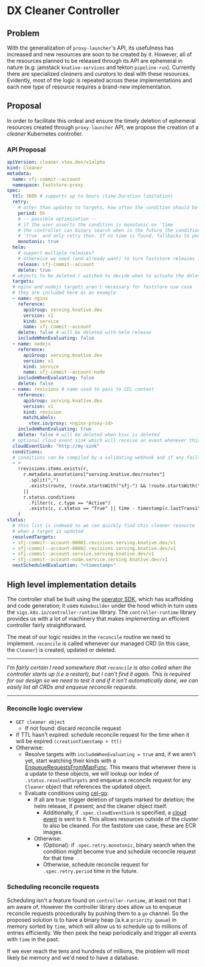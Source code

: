 # DX Cleaner Controller

## Problem

With the generalization of `proxy-launcher`'s API, its usefulness has increased and new resources are soon to be created by it. However, all of the resources planned to be released through its API are ephemeral in nature (e.g: jamstack `knative-services` and tekton `pipeline-run`). Currently there are specialized _cleaners_ and _curators_ to deal with these resources. Evidently, most of the logic is repeated across these implementations and each new type of resource requires a brand-new implementation.

## Proposal

In order to facilitate this ordeal and ensure the timely deletion of ephemeral resources created through `proxy-launcher` API, we propose the creation of a _cleaner_ Kubernetes controller.

### API Proposal

```yaml
apiVersion: cleaner.vtex.dev/v1alpha
kind: Cleaner
metadata:
  name: sfj-commit--account
  namespace: faststore-proxy
spec:
  ttl: 360h # supports up to hours (time.Duration limitation)
  retry:
    # other than updates to targets, how often the condition should be evaluated
    period: 5h
    # -- possible optimization --
    # if the user asserts the condition is monotonic on `time`
    # the controller can binary search when in the future the condition becomes
    # `true` and only retry then. If no time is found, fallbacks to periodic retries
    monotonic: true
  helm:
    # support multiple releases?
    # otherwise we need (and already want) to turn faststore releases into a single one
    release: sfj-commit--account
    delete: true
  # objects to be deleted / watched to decide when to actuate the deletion
  targets:
  # nginx and nodejs targets aren't necessary for faststore use case
  # they are included here as an example
  - name: nginx
    reference:
      apiGroup: serving.knative.dev
      version: v1
      kind: service
      name: sfj-commit--account
    delete: false # will be deleted with helm release
    includeWhenEvaluating: false
  - name: nodejs
    reference:
      apiGroup: serving.knative.dev
      version: v1
      kind: service
      name: sfj-commit--account-node
    includeWhenEvaluating: false
    delete: false
  - name: revisions # name used to pass to CEL context
    reference:
      apiGroup: serving.knative.dev
      version: v1
      kind: revision
      matchLabels:
        vtex.io/proxy: <nginx-proxy-id>
    includeWhenEvaluating: true
    delete: false # will be deleted when ksvc is deleted
  # optional cloud event sink which will receive an event whenever this group of resources is deleted.
  cloudEventSink: "http://my-sink"
  conditions:
  # conditions can be compiled by a validating webhook and if any fails (i.e syntax errors) we can reject the creation of the cleaner
  - >
    !revisions.items.exists(r,
      r.metadata.annotations["serving.knative.dev/routes"]
        .split(",")
        .exists(route, !route.startsWith("sfj-") && !route.startsWith("preview-"))
      ||
      r.status.conditions
        .filter(c, c.type == "Active")
        .exists(c, c.status == "True" || time - timestamp(c.lastTransitionTime) < duration("360h"))
    )
status:
  # this list is indexed so we can quickly find this cleaner resource
  # when a target is updated
  resolvedTargets:
  - sfj-commit--account-00001.revisions.serving.knative.dev/v1
  - sfj-commit--account-00002.revisions.serving.knative.dev/v1
  - sfj-commit--account.service.serving.knative.dev/v1
  - sfj-commit--account-node.service.serving.knative.dev/v1
  nextScheduledEvaluation: "<timestamp>"
```

## High level implementation details

The controller shall be built using the [operator SDK](https://sdk.operatorframework.io/), which has scaffolding and code generation; it uses `Kubebuilder` under the hood which in turn uses the `sigs.k8s.io/controller-runtime` library. The `controller-runtime` library provides us with a lot of machinery that makes implementing an efficient controller fairly straightforward.

The meat of our logic resides in the `reconcile` routine we need to implement. `reconcile` is called whenever our managed CRD (in this case, the `Cleaner`) is created, updated or deleted. 

---

_I'm fairly certain I read somewhere that `reconcile` is also called when the controller starts up (i.e a restart), but I can't find it again. This is required for our design so we need to test it and if it isn't automatically done, we can easily list all CRDs and enqueue reconcile requests._

---


### Reconcile logic overview

* `GET cleaner object`
  * If not found: discard reconcile request
* If TTL hasn't expired: schedule reconcile request for the time when it will be expired `(creationTimestamp + ttl)`
* Otherwise:
  * Resolve targets with `includeWhenEvaluating = true` and, if we aren't yet, start watching their kinds with a [EnqueueRequestsFromMapFunc](https://pkg.go.dev/sigs.k8s.io/controller-runtime/pkg/handler#EnqueueRequestsFromMapFunc). This means that whenever there is a update to these objects, we will lookup our index of `.status.resolvedTargets` and enqueue a reconcile request for any `Cleaner` object that references the updated object. 
  * Evaluate conditions using [cel-go](https://github.com/vtex/cleaner-controller/blob/rfc/initial-proposal/design/initial-proposal.md):
    * If all are true: trigger deletion of targets marked for deletion; the helm release, if present; and the cleaner object itself.
      * Additionally, if `.spec.cloudEventSink` is specified, a [cloud event](https://cloudevents.io/) is sent to it. This allows resources outside of the cluster to also be cleaned. For the faststore use case, these are ECR images. 
    * Otherwise:
      * (Optional): if `.spec.retry.monotonic`, binary search when the condition might become true and schedule reconcile request for that time
      * Otherwise, schedule reconcile request for `.spec.retry.period` time in the future.

### Scheduling reconcile requests

Scheduling isn't a feature found on `controller-runtime`, at least not that I am aware of. However the controller library does allow us to enqueue reconcile requests procedurally by pushing them to a `go` channel. So the proposed solution is to have a binary heap (a.k.a `priority queue`) in memory sorted by `time`, which will allow us to schedule up to millions of entries efficiently. We then peek the heap periodically and trigger all events with `time` in the past.

If we ever reach the tens and hundreds of millions, the problem will most likely be memory and we'd need to have a database.



